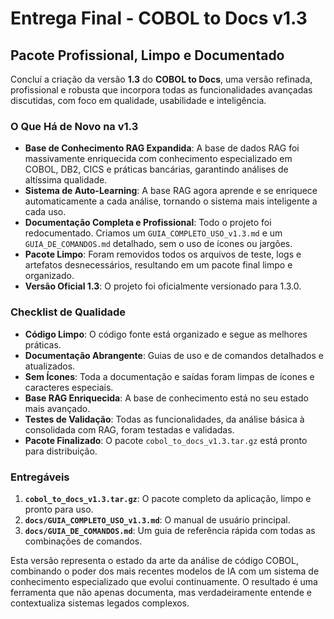 # Entrega Final - COBOL to Docs v1.3

## Pacote Profissional, Limpo e Documentado

Concluí a criação da versão **1.3** do **COBOL to Docs**, uma versão refinada, profissional e robusta que incorpora todas as funcionalidades avançadas discutidas, com foco em qualidade, usabilidade e inteligência.

### O Que Há de Novo na v1.3

- **Base de Conhecimento RAG Expandida**: A base de dados RAG foi massivamente enriquecida com conhecimento especializado em COBOL, DB2, CICS e práticas bancárias, garantindo análises de altíssima qualidade.
- **Sistema de Auto-Learning**: A base RAG agora aprende e se enriquece automaticamente a cada análise, tornando o sistema mais inteligente a cada uso.
- **Documentação Completa e Profissional**: Todo o projeto foi redocumentado. Criamos um `GUIA_COMPLETO_USO_v1.3.md` e um `GUIA_DE_COMANDOS.md` detalhado, sem o uso de ícones ou jargões.
- **Pacote Limpo**: Foram removidos todos os arquivos de teste, logs e artefatos desnecessários, resultando em um pacote final limpo e organizado.
- **Versão Oficial 1.3**: O projeto foi oficialmente versionado para 1.3.0.

### Checklist de Qualidade

- **Código Limpo**: O código fonte está organizado e segue as melhores práticas.
- **Documentação Abrangente**: Guias de uso e de comandos detalhados e atualizados.
- **Sem Ícones**: Toda a documentação e saídas foram limpas de ícones e caracteres especiais.
- **Base RAG Enriquecida**: A base de conhecimento está no seu estado mais avançado.
- **Testes de Validação**: Todas as funcionalidades, da análise básica à consolidada com RAG, foram testadas e validadas.
- **Pacote Finalizado**: O pacote `cobol_to_docs_v1.3.tar.gz` está pronto para distribuição.

### Entregáveis

1.  **`cobol_to_docs_v1.3.tar.gz`**: O pacote completo da aplicação, limpo e pronto para uso.
2.  **`docs/GUIA_COMPLETO_USO_v1.3.md`**: O manual de usuário principal.
3.  **`docs/GUIA_DE_COMANDOS.md`**: Um guia de referência rápida com todas as combinações de comandos.

Esta versão representa o estado da arte da análise de código COBOL, combinando o poder dos mais recentes modelos de IA com um sistema de conhecimento especializado que evolui continuamente. O resultado é uma ferramenta que não apenas documenta, mas verdadeiramente entende e contextualiza sistemas legados complexos.

